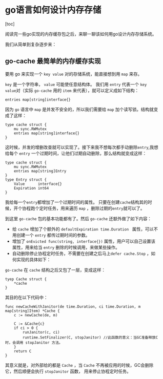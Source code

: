 # go语言如何设计内存存储

[toc]

阅读完一些go实现的内存缓存包之后，来聊一聊该如何用go设计内存存储系统。

我们从简单到复杂逐步来：

## go-cache 最简单的内存缓存实现

要用 go 来实现一个 `key value` 对的存储系统，能直接想到用 `map` 来存。

`key` 是一个字符串， `value` 可能使任意结构体。
我们用 `entry` 代表一个 `key value`对（实际 `go-cache` 用的 `item` 来代表），就可以定义成如下结构：
```
entries map[string]interface{}
```

因为 `go` 语言中 `map` 是并发不安全的，所以我们需要给 `map` 加个读写锁。结构就变成了这样：
```
type cache struct {
	mu sync.RWMutex
	entries map[string]interface{}
}
```

这时候，并发的增删改查就可以实现了。接下来我不想每次都手动删除`entry`,我想给每个 `entry` 一个过期时间，让他们过期自动删除，那么结构就变成这样：
```
type cache struct {
	mu sync.RWMutex
	entries map[string]Entry
}
type Entry struct {
    Value      interface{}
    Expiration int64
}
```
我给每一个`entry`都增加了一个过期时间的属性。
只要在创建`cache`结构其的时候，开个协程跑个定时任务，用来遍历 `map` ，删除过期的`entry`就可以了。

到这里 `go-cache` 包的基本功能都有了。然后 `go-cache` 还额外做了如下内容：

- 给 `cache` 增加了个额外的 `defaultExpiration time.Duration ` 属性，可以不用创建一个 `entry` 都传过期时间的参数。
- 增加了 `onEvicted func(string, interface{})` 属性，用户可以自己设置该属性，用来给当 `entry` 删除的时候调用，来做某些操作。
- 自动删除停止协程定时任务，不需要在创建之后马上`defer cache.Stop` ，如何实现的具体如下：

`go-cache` 在 `cache` 结构之后又包了一层，变成这样：
```
tyep Cache struct {
    *cache
}
```
其目的在以下代码中：
```
func newCacheWithJanitor(de time.Duration, ci time.Duration, m map[string]Item) *Cache {
	c := newCache(de, m)
    
    C := &Cache{c}
	if ci > 0 {
		runJanitor(c, ci)
		runtime.SetFinalizer(C, stopJanitor) //此函数的意义：当GC准备释放C时，会调用 stopJanitor 方法。
	}
	return C
}
```
其意义就是，对外部给的都是 `Cache` ，当 `Cache` 不再被应用的时候，GC会删除它，然后顺便会执行 `stopJanitor` 函数，
用来停止协程定时任务。